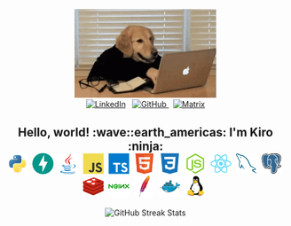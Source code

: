 

<div id="header" align="center">
  <img src="./assets/dog.gif" width="256" />
  <div id="badges">
    <a href="https://linkedin.com/in/kiro-bondarev"><img src="https://img.shields.io/badge/LinkedIn-blue?logo=linkedin&logoColor=white" alt="LinkedIn"/></a>
    &nbsp;
    <a href="https://github.com/kbondarev">
      <picture>
        <source media="(prefers-color-scheme: dark)" srcset="https://img.shields.io/badge/GitHub-white?logo=github&logoColor=black">
        <source media="(prefers-color-scheme: light)" srcset="https://img.shields.io/badge/GitHub-gray?logo=github&logoColor=white">
        <img src="https://img.shields.io/badge/GitHub-gray?logo=github&logoColor=white" alt="GitHub" >
      </picture>
    </a>
    &nbsp;
    <a href="https://matrix.to/#/@captiankirk:matrix.org"><img src="https://img.shields.io/badge/Matrix-0dbd8b?logo=Matrix&logoColor=white" alt="Matrix"/></a>
  </div>

  <h2 style="margin-bottom: 0;">Hello, world! :wave::earth_americas: I'm Kiro :ninja:</h2>

  <div>
    <img src="https://github.com/devicons/devicon/blob/master/icons/python/python-original.svg" title="Python" alt="Python" width="38" height="38"/>&nbsp;
    <img src="https://github.com/devicons/devicon/blob/master/icons/fastapi/fastapi-original.svg" title="FastAPI" alt="FastAPI" width="38" height="38"/>&nbsp;
    <img src="https://github.com/devicons/devicon/blob/master/icons/java/java-original.svg" title="Java" alt="Java" width="38" height="38"/>&nbsp;
    <img src="https://github.com/devicons/devicon/blob/master/icons/javascript/javascript-original.svg" title="JavaScript" alt="JavaScript" width="38" height="38"/>&nbsp;
    <img src="https://github.com/devicons/devicon/blob/master/icons/typescript/typescript-original.svg" title="TypeScript" alt="TypeScript" width="38" height="38"/>&nbsp;
    <img src="https://github.com/devicons/devicon/blob/master/icons/html5/html5-original.svg" title="HTML5" alt="HTML" width="38" height="38"/>&nbsp;
    <img src="https://github.com/devicons/devicon/blob/master/icons/css3/css3-plain.svg"  title="CSS3" alt="CSS" width="38" height="38"/>&nbsp;
    <img src="https://github.com/devicons/devicon/blob/master/icons/nodejs/nodejs-original.svg" title="NodeJS" alt="NodeJS" width="38" height="38"/>&nbsp;
    <img src="https://github.com/devicons/devicon/blob/master/icons/react/react-original.svg" title="React" alt="React" width="38" height="38"/>&nbsp;
    <img src="https://github.com/devicons/devicon/blob/master/icons/mysql/mysql-original.svg" title="MySQL" alt="MySQL" width="38" height="38"/>&nbsp;
    <img src="https://github.com/devicons/devicon/blob/master/icons/postgresql/postgresql-original.svg" title="PostgreSQL" alt="PostgreSQL" width="38" height="38"/>&nbsp;
    <img src="https://github.com/devicons/devicon/blob/master/icons/redis/redis-original.svg" title="Redis" alt="Redis" width="38" height="38"/>&nbsp;
    <img src="https://github.com/devicons/devicon/blob/master/icons/nginx/nginx-original.svg" title="NGINX" alt="NGINX" width="38" height="38"/>&nbsp;
    <img src="https://github.com/devicons/devicon/blob/master/icons/apache/apache-original.svg" title="Apache" alt="Apache" width="38" height="38"/>&nbsp;
    <img src="https://github.com/devicons/devicon/blob/master/icons/docker/docker-original.svg" title="Docker" alt="Docker" width="38" height="38"/>&nbsp;
    <img src="https://github.com/devicons/devicon/blob/master/icons/linux/linux-original.svg" title="Linux" alt="Linux" width="38" height="38"/>&nbsp;
  </div>

  <br />

  <div>
    <picture>
      <source media="(prefers-color-scheme: dark)" srcset="http://github-readme-streak-stats.herokuapp.com?user=kbondarev&theme=gruvbox">
      <source media="(prefers-color-scheme: light)" srcset="http://github-readme-streak-stats.herokuapp.com?user=kbondarev&theme=default">
      <img src="http://github-readme-streak-stats.herokuapp.com?user=kbondarev&theme=default" alt="GitHub Streak Stats" >
    </picture>
  </div>

  <!-- <div>
    <picture>
      <source media="(prefers-color-scheme: dark)" srcset="https://github-readme-stats.vercel.app/api/top-langs/?username=kbondarev&layout=compact&theme=gruvbox">
      <source media="(prefers-color-scheme: light)" srcset="https://github-readme-stats.vercel.app/api/top-langs/?username=kbondarev&layout=compact&theme=default">
      <img src="https://github-readme-stats.vercel.app/api/top-langs/?username=kbondarev&layout=compact&theme=default" alt="Top Langs" >
    </picture>
  </div> -->

</div>
